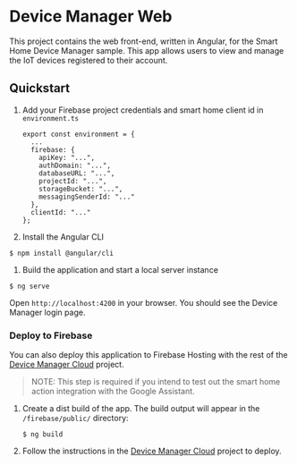 # Device Manager Web

This project contains the web front-end, written in Angular, for the
Smart Home Device Manager sample. This app allows users to view and manage
the IoT devices registered to their account.

## Quickstart

1. Add your Firebase project credentials and smart home client id in `environment.ts`

    ```
    export const environment = {
      ...
      firebase: {
        apiKey: "...",
        authDomain: "...",
        databaseURL: "...",
        projectId: "...",
        storageBucket: "...",
        messagingSenderId: "..."
      },
      clientId: "..."
    };
    ```

1. Install the Angular CLI

  ```
  $ npm install @angular/cli
  ```

1. Build the application and start a local server instance

  ```
  $ ng serve
  ```

Open `http://localhost:4200` in your browser.
You should see the Device Manager login page.

### Deploy to Firebase

You can also deploy this application to Firebase Hosting with the rest of the
[Device Manager Cloud](../firebase/README.md) project.

> NOTE: This step is required if you intend to test out the smart home action
  integration with the Google Assistant.

1. Create a dist build of the app. The build output will appear in the
   `/firebase/public/` directory:

    ```
    $ ng build
    ```

1. Follow the instructions in the [Device Manager Cloud](../firebase/README.md)
   project to deploy.
